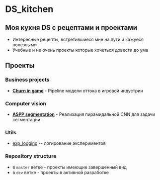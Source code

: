 # DS_kitchen
## Моя кухня DS с рецептами и проектами
- Интересные рецепты, встретившиеся мне на пути и кажуеся полезными 
- Учебные и не очень проекты которые хочеться довести до ума

## Проекты
### Business projects
* [<b>Churn in game</b>](https://github.com/VokiVon-P/DS_kitchen/tree/master/bis_projects/Churn_in_game) - Pipeline модели оттока в игровой индустрии
### Computer vision
* [<b>ASPP segmentation</b>](https://github.com/VokiVon-P/DS_kitchen/tree/master/CV/ASPP_segmentation) - Реализация пирамидальной CNN для задачи сегментации

### Utils
- [exp_logging](https://github.com/VokiVon-P/DS_kitchen/tree/master/common/exp_logging.py) -- логирование экспериментов
 


### Repository structure

* в `master` ветке - проекты имеющие завершенный вид
* в `dev` ветке - проекты в активной разработке
